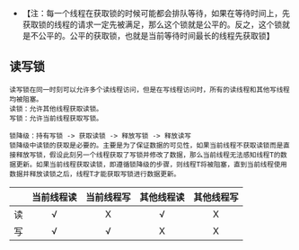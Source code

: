 - 【注：每一个线程在获取锁的时候可能都会排队等待，如果在等待时间上，先获取锁的线程的请求一定先被满足，那么这个锁就是公平的。反之，这个锁就是不公平的。公平的获取锁，也就是当前等待时间最长的线程先获取锁】



## 读写锁

~~~
读写锁在同一时刻可以允许多个读线程访问，但是在写线程访问时，所有的读线程和其他写线程均被阻塞。
读锁：允许其他线程获取读锁。
写锁：允许当前线程获取写锁。

锁降级：持有写锁 -> 获取读锁 -> 释放写锁 -> 释放读写
锁降级中读锁的获取是必要的。主要是为了保证数据的可见性，如果当前线程不获取读锁而是直接释放写锁，假设此刻另一个线程获取了写锁并修改了数据，那么当前线程无法感知线程T的数据更新。如果当前线程获取读锁，即遵循锁降级的步骤，则线程T将被阻塞，直到当前线程使用数据并释放读锁之后，线程T才能获取写锁进行数据更新。
~~~

|      | 当前线程读 | 当前线程写 | 其他线程读 | 其他线程写 |
| :--: | :--------: | :--------: | :--------: | :--------: |
|  读  |     √      |     X      |     √      |     X      |
|  写  |     √      |     √      |     X      |     X      |

